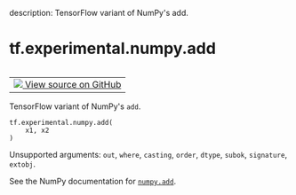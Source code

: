 description: TensorFlow variant of NumPy's add.

<div itemscope itemtype="http://developers.google.com/ReferenceObject">
<meta itemprop="name" content="tf.experimental.numpy.add" />
<meta itemprop="path" content="Stable" />
</div>

# tf.experimental.numpy.add

<!-- Insert buttons and diff -->

<table class="tfo-notebook-buttons tfo-api nocontent" align="left">
<td>
  <a target="_blank" href="https://github.com/tensorflow/tensorflow/blob/r2.4/tensorflow/python/ops/numpy_ops/np_math_ops.py#L80-L89">
    <img src="https://www.tensorflow.org/images/GitHub-Mark-32px.png" />
    View source on GitHub
  </a>
</td>
</table>



TensorFlow variant of NumPy's `add`.

<pre class="devsite-click-to-copy prettyprint lang-py tfo-signature-link">
<code>tf.experimental.numpy.add(
    x1, x2
)
</code></pre>



<!-- Placeholder for "Used in" -->

Unsupported arguments: `out`, `where`, `casting`, `order`, `dtype`, `subok`, `signature`, `extobj`.

See the NumPy documentation for [`numpy.add`](https://numpy.org/doc/1.16/reference/generated/numpy.add.html).